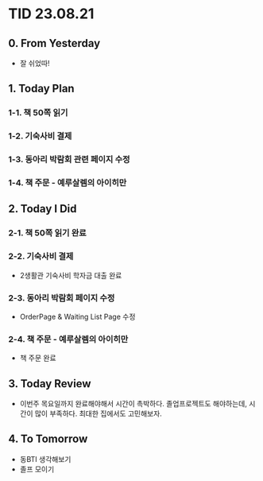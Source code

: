 # TID 23.08.21

## 0. From Yesterday

- 잘 쉬었따!

## 1. Today Plan

### 1-1. 책 50쪽 읽기

### 1-2. 기숙사비 결제

### 1-3. 동아리 박람회 관련 페이지 수정

### 1-4. 책 주문 - 예루살렘의 아이히만

## 2. Today I Did

### 2-1. 책 50쪽 읽기 완료

### 2-2. 기숙사비 결제

- 2생활관 기숙사비 학자금 대출 완료

### 2-3. 동아리 박람회 페이지 수정

- OrderPage & Waiting List Page 수정

### 2-4. 책 주문 - 예루살렘의 아이히만

- 책 주문 완료

## 3. Today Review

- 이번주 목요일까지 완료해야해서 시간이 촉박하다. 졸업프로젝트도 해야하는데, 시간이 많이 부족하다. 최대한 집에서도 고민해보자.

## 4. To Tomorrow

- 동BTI 생각해보기
- 졸프 모이기
